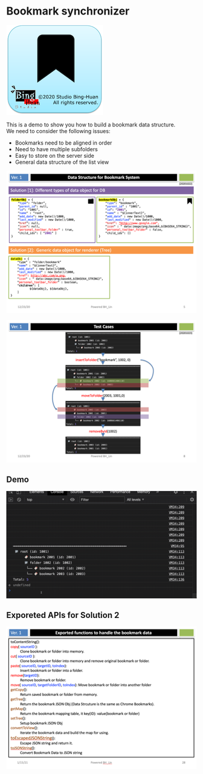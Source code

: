 # Bookmark synchronizer

![](./icon.png)

This is a demo to show you how to build a bookmark data structure.  
We need to consider the following issues:  
- Bookmarks need to be aligned in order  
- Need to have multiple subfolders  
- Easy to store on the server side  
- General data structure of the list view   


![](./Slide5.png)

![](./Slide8.png)

## Demo
![](./demo.gif)

## Exporeted APIs for Solution 2
![](./Slide28.png)